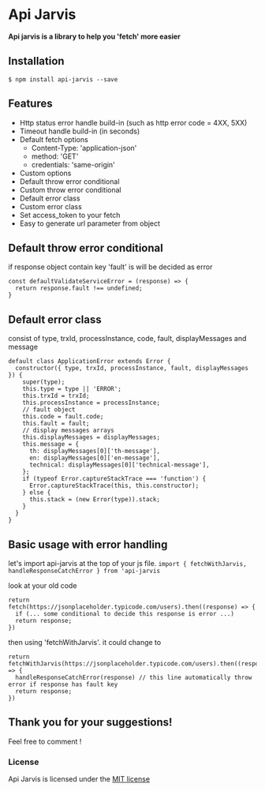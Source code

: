 # Api Jarvis
**Api jarvis is a library to help you 'fetch' more easier**

## Installation
`$ npm install api-jarvis --save`

## Features
- Http status error handle build-in (such as http error code = 4XX, 5XX)
- Timeout handle build-in (in seconds)
- Default fetch options
  - Content-Type: 'application-json'
  - method: 'GET'
  - credentials: 'same-origin'
- Custom options
- Default throw error conditional
- Custom throw error conditional
- Default error class
- Custom error class
- Set access_token to your fetch
- Easy to generate url parameter from object

## Default throw error conditional
if response object contain key 'fault' is will be decided as error
~~~~
const defaultValidateServiceError = (response) => {
  return response.fault !== undefined;
}
~~~~

## Default error class
consist of type, trxId, processInstance, code, fault, displayMessages and message
~~~~
default class ApplicationError extends Error {
  constructor({ type, trxId, processInstance, fault, displayMessages }) {
    super(type);
    this.type = type || 'ERROR';
    this.trxId = trxId;
    this.processInstance = processInstance;
    // fault object
    this.code = fault.code;
    this.fault = fault;
    // display messages arrays
    this.displayMessages = displayMessages;
    this.message = {
      th: displayMessages[0]['th-message'],
      en: displayMessages[0]['en-message'],
      technical: displayMessages[0]['technical-message'],
    };
    if (typeof Error.captureStackTrace === 'function') {
      Error.captureStackTrace(this, this.constructor);
    } else {
      this.stack = (new Error(type)).stack;
    }
  }
}
~~~~

## Basic usage with error handling
let's import api-jarvis at the top of your js file.
`import { fetchWithJarvis, handleResponseCatchError } from 'api-jarvis`

look at your old code

~~~~
return fetch(https://jsonplaceholder.typicode.com/users).then((response) => {
  if (... some conditional to decide this response is error ...)
  return response;
})
~~~~

then using 'fetchWithJarvis'. it could change to

~~~~
return fetchWithJarvis(https://jsonplaceholder.typicode.com/users).then((response) => {
  handleResponseCatchError(response) // this line automatically throw error if response has fault key
  return response;
})
~~~~


## Thank you for your suggestions!
Feel free to comment !

### License

Api Jarvis is licensed under the [MIT license](http://opensource.org/licenses/MIT)

